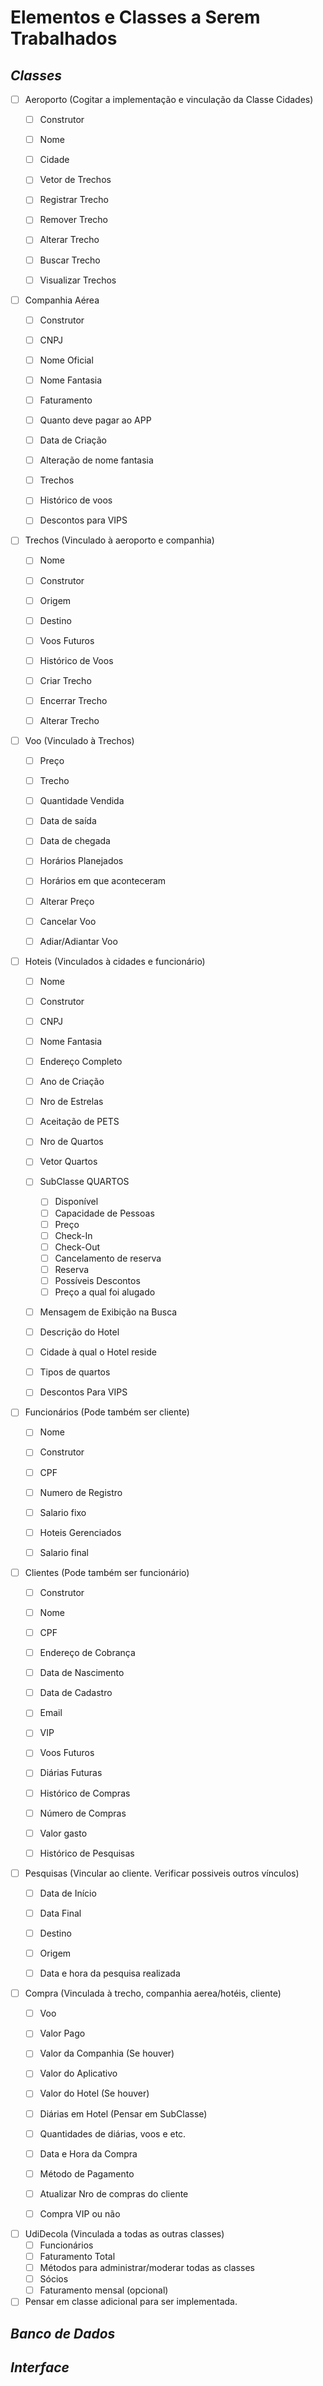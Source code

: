 # **Elementos e Classes a Serem Trabalhados**



## *Classes*
  - [ ] Aeroporto (Cogitar a implementação e vinculação da Classe Cidades)
      - [ ] Construtor
      - [ ] Nome
      - [ ] Cidade
      - [ ] Vetor de Trechos
      - [ ] Registrar Trecho
      - [ ] Remover Trecho
      - [ ] Alterar Trecho
      - [ ] Buscar Trecho
      - [ ] Visualizar Trechos 
        
        
  - [ ] Companhia Aérea
      - [ ] Construtor
      - [ ] CNPJ
      - [ ] Nome Oficial
      - [ ] Nome Fantasia
      - [ ] Faturamento
      - [ ] Quanto deve pagar ao APP
      - [ ] Data de Criação
      - [ ] Alteração de nome fantasia
      - [ ] Trechos
      - [ ] Histórico de voos
      - [ ] Descontos para VIPS
       
  
  - [ ] Trechos (Vinculado à aeroporto e companhia)
      - [ ] Nome
      - [ ] Construtor
      - [ ] Origem
      - [ ] Destino
      - [ ] Voos Futuros
      - [ ] Histórico de Voos
      - [ ] Criar Trecho
      - [ ] Encerrar Trecho
      - [ ] Alterar Trecho
      
      
  - [ ] Voo (Vinculado à Trechos)
      - [ ] Preço
      - [ ] Trecho
      - [ ] Quantidade Vendida
      - [ ] Data de saída
      - [ ] Data de chegada
      - [ ] Horários Planejados
      - [ ] Horários em que aconteceram
      - [ ] Alterar Preço
      - [ ] Cancelar Voo
      - [ ] Adiar/Adiantar Voo

   
  - [ ] Hoteis (Vinculados à cidades e funcionário)
      - [ ] Nome
      - [ ] Construtor
      - [ ] CNPJ
      - [ ] Nome Fantasia
      - [ ] Endereço Completo
      - [ ] Ano de Criação
      - [ ] Nro de Estrelas
      - [ ] Aceitação de PETS
      - [ ] Nro de Quartos
      - [ ] Vetor Quartos
      - [ ] SubClasse QUARTOS
        - [ ] Disponível
        - [ ] Capacidade de Pessoas
        - [ ] Preço
        - [ ] Check-In
        - [ ] Check-Out
        - [ ] Cancelamento de reserva
        - [ ] Reserva
        - [ ] Possíveis Descontos
        - [ ] Preço a qual foi alugado
      - [ ]  Mensagem de Exibição na Busca
      - [ ]  Descrição do Hotel
      - [ ]  Cidade à qual o Hotel reside
      - [ ]  Tipos de quartos
      - [ ]  Descontos Para VIPS

  
  - [ ] Funcionários (Pode também ser cliente)
      - [ ] Nome
      - [ ] Construtor
      - [ ] CPF
      - [ ] Numero de Registro
      - [ ] Salario fixo
      - [ ] Hoteis Gerenciados
      - [ ] Salario final

    
  - [ ] Clientes (Pode também ser funcionário)
      - [ ] Construtor
      - [ ] Nome
      - [ ] CPF
      - [ ] Endereço de Cobrança
      - [ ] Data de Nascimento
      - [ ] Data de Cadastro
      - [ ] Email
      - [ ] VIP
      - [ ] Voos Futuros
      - [ ] Diárias Futuras
      - [ ] Histórico de Compras
      - [ ] Número de Compras
      - [ ] Valor gasto
      - [ ] Histórico de Pesquisas

  
  - [ ] Pesquisas (Vincular ao cliente. Verificar possiveis outros vínculos)
      - [ ] Data de Início
      - [ ] Data Final
      - [ ] Destino
      - [ ] Origem
      - [ ] Data e hora da pesquisa realizada

   
  - [ ] Compra (Vinculada à trecho, companhia aerea/hotéis, cliente)
      - [ ] Voo
      - [ ] Valor Pago
      - [ ] Valor da Companhia (Se houver)
      - [ ] Valor do Aplicativo
      - [ ] Valor do Hotel (Se houver)
      - [ ] Diárias em Hotel (Pensar em SubClasse)
      - [ ] Quantidades de diárias, voos e etc.
      - [ ] Data e Hora da Compra
      - [ ] Método de Pagamento
      - [ ] Atualizar Nro de compras do cliente
      - [ ] Compra VIP ou não
       
  
  - [ ] UdiDecola (Vinculada a todas as outras classes)
      - [ ] Funcionários
      - [ ] Faturamento Total
      - [ ] Métodos para administrar/moderar todas as classes
      - [ ] Sócios
      - [ ] Faturamento mensal (opcional)
   
  - [ ] Pensar em classe adicional para ser implementada.

## *Banco de Dados*

## *Interface*
